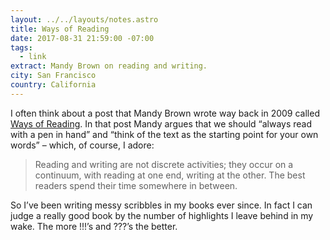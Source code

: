 ```yaml
---
layout: ../../layouts/notes.astro
title: Ways of Reading
date: 2017-08-31 21:59:00 -07:00
tags:
  - link
extract: Mandy Brown on reading and writing.
city: San Francisco
country: California
---
```


I often think about a post that Mandy Brown wrote way back in 2009 called [Ways of Reading](http://aworkinglibrary.com/writing/ways-of-reading/). In that post Mandy argues that we should “always read with a pen in hand” and “think of the text as the starting point for your own words” – which, of course, I adore:

> Reading and writing are not discrete activities; they occur on a continuum, with reading at one end, writing at the other. The best readers spend their time somewhere in between.

So I’ve been writing messy scribbles in my books ever since. In fact I can judge a really good book by the number of highlights I leave behind in my wake. The more !!!’s and ???’s the better.
